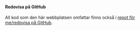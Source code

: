 #### Redovisa på GitHub

All kod som den här webbplatsen omfattar finns också i [repot för me/redovisa på GitHub](https://github.com/mipodi/reports-oophp).
